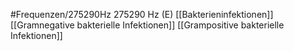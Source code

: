 #Frequenzen/275290Hz
275290 Hz (E)
[[Bakterieninfektionen]]
[[Gramnegative bakterielle Infektionen]]
[[Grampositive bakterielle Infektionen]]
